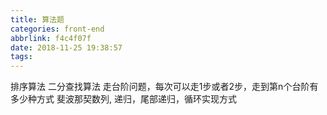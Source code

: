 ```yaml
---
title: 算法题
categories: front-end
abbrlink: f4c4f07f
date: 2018-11-25 19:38:57
tags:
---
```


排序算法
二分查找算法
走台阶问题，每次可以走1步或者2步，走到第n个台阶有多少种方式
斐波那契数列, 递归，尾部递归，循环实现方式